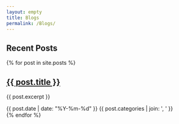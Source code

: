 ```yaml
---
layout: empty
title: Blogs
permalink: /Blogs/
---
```


<section id="blog" class="container">
  <h2>Recent Posts</h2>
<div class="blog-gallery">
  {% for post in site.posts %}
    <article class="blog-post card">
      <h2 class="blog-title">
        <a href="{{ post.url | relative_url }}" target="_blank">{{ post.title }}</a>
      </h2>
      <p class="blog-excerpt">{{ post.excerpt }}</p>
      <span class="blog-date">{{ post.date | date: "%Y-%m-%d" }}</span>
      <span class="blog-tag">{{ post.categories | join: ', ' }}</span>
    </article>
  {% endfor %}
  </div>
</section>
